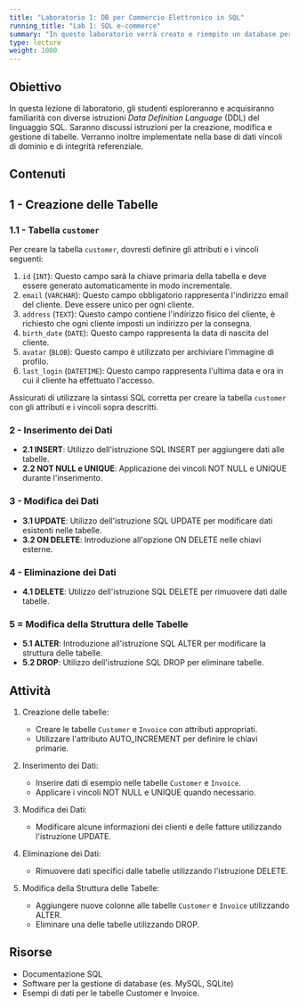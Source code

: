 ```yaml
---
title: "Laboratorio 1: DB per Commercio Elettronico in SQL"
running_title: "Lab 1: SQL e-commerce"
summary: "In questo laboratorio verrà creato e riempito un database per un sito di commercio elettronico utilizzando i costrutti SQL per Data Definition Language (DDL)."
type: lecture
weight: 1000
---
```


## Obiettivo
In questa lezione di laboratorio, gli studenti esploreranno e acquisiranno familiarità con diverse istruzioni *Data Definition Language* (DDL) del linguaggio SQL. Saranno discussi istruzioni per la creazione, modifica e gestione di tabelle. Verranno inoltre implementate nella base di dati vincoli di dominio e di integrità referenziale.

## Contenuti

## 1 - Creazione delle Tabelle

### 1.1 - Tabella `customer`
Per creare la tabella `customer`, dovresti definire gli attributi e i vincoli seguenti:

1. `id` (`INT`): Questo campo sarà la chiave primaria della tabella e deve essere generato automaticamente in modo incrementale.
2. `email` (`VARCHAR`): Questo campo obbligatorio rappresenta l'indirizzo email del cliente. Deve essere unico per ogni cliente.
3. `address` (`TEXT`): Questo campo contiene l'indirizzo fisico del cliente, è richiesto che ogni cliente imposti un indirizzo per la consegna.
4. `birth_date` (`DATE`): Questo campo rappresenta la data di nascita del cliente.
5. `avatar` (`BLOB`): Questo campo è utilizzato per archiviare l'immagine di profilo.
6. `last_login` (`DATETIME`): Questo campo rappresenta l'ultima data e ora in cui il cliente ha effettuato l'accesso. 

Assicurati di utilizzare la sintassi SQL corretta per creare la tabella `customer` con gli attributi e i vincoli sopra descritti.

### 2 - Inserimento dei Dati
   - **2.1 INSERT**: Utilizzo dell'istruzione SQL INSERT per aggiungere dati alle tabelle.
   - **2.2 NOT NULL e UNIQUE**: Applicazione dei vincoli NOT NULL e UNIQUE durante l'inserimento.

### 3 - Modifica dei Dati
   - **3.1 UPDATE**: Utilizzo dell'istruzione SQL UPDATE per modificare dati esistenti nelle tabelle.
   - **3.2 ON DELETE**: Introduzione all'opzione ON DELETE nelle chiavi esterne.

### 4 - Eliminazione dei Dati
   - **4.1 DELETE**: Utilizzo dell'istruzione SQL DELETE per rimuovere dati dalle tabelle.

### 5 = Modifica della Struttura delle Tabelle
   - **5.1 ALTER**: Introduzione all'istruzione SQL ALTER per modificare la struttura delle tabelle.
   - **5.2 DROP**: Utilizzo dell'istruzione SQL DROP per eliminare tabelle.

## Attività

1. Creazione delle tabelle:
   - Creare le tabelle `Customer` e `Invoice` con attributi appropriati.
   - Utilizzare l'attributo AUTO_INCREMENT per definire le chiavi primarie.

2. Inserimento dei Dati:
   - Inserire dati di esempio nelle tabelle `Customer` e `Invoice`.
   - Applicare i vincoli NOT NULL e UNIQUE quando necessario.

3. Modifica dei Dati:
   - Modificare alcune informazioni dei clienti e delle fatture utilizzando l'istruzione UPDATE.

4. Eliminazione dei Dati:
   - Rimuovere dati specifici dalle tabelle utilizzando l'istruzione DELETE.

5. Modifica della Struttura delle Tabelle:
   - Aggiungere nuove colonne alle tabelle `Customer` e `Invoice` utilizzando ALTER.
   - Eliminare una delle tabelle utilizzando DROP.

## Risorse
- Documentazione SQL
- Software per la gestione di database (es. MySQL, SQLite)
- Esempi di dati per le tabelle Customer e Invoice.